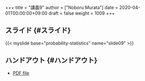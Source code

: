 +++
title = "講義9"
author = ["Noboru Murata"]
date = 2020-04-01T00:00:00+09:00
draft = false
weight = 1009
+++

## スライド {#スライド}

{{< myslide base="probability-statistics" name="slide09" >}}


## ハンドアウト {#ハンドアウト}

-   [PDF file](https://noboru-murata.github.io/probability-statistics/pdfs/slide09.pdf)
